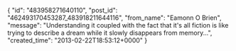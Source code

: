  {
   "id": "483958271640110",
   "post_id": "462493170453287_483918211644116",
   "from_name": "Eamonn O Brien",
   "message": "Understanding it coupled with the fact that it's all fiction is like trying to describe a dream while it slowly disappears from memory...",
   "created_time": "2013-02-22T18:53:12+0000"
 }
